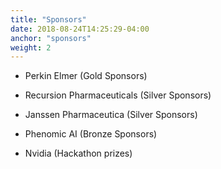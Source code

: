 ```yaml
---
title: "Sponsors"
date: 2018-08-24T14:25:29-04:00
anchor: "sponsors"
weight: 2
---
```


- Perkin Elmer (Gold Sponsors)
- Recursion Pharmaceuticals  (Silver Sponsors)
- Janssen Pharmaceutica (Silver Sponsors)
- Phenomic AI (Bronze Sponsors)

- Nvidia (Hackathon prizes)

